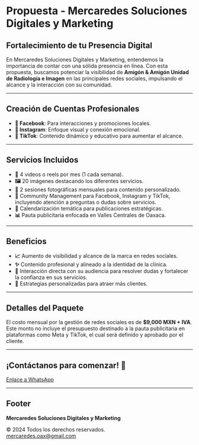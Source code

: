 # Propuesta - Mercaredes Soluciones Digitales y Marketing

## Fortalecimiento de tu Presencia Digital

En Mercaredes Soluciones Digitales y Marketing, entendemos la importancia de contar con una sólida presencia en línea. Con esta propuesta, buscamos potenciar la visibilidad de **Amigón & Amigón Unidad de Radiología e Imagen** en las principales redes sociales, impulsando el alcance y la interacción con su comunidad.

---

## Creación de Cuentas Profesionales

- **📘 Facebook**: Para interacciones y promociones locales.
- **📸 Instagram**: Enfoque visual y conexión emocional.
- **🎥 TikTok**: Contenido dinámico y educativo para aumentar el alcance.

---

## Servicios Incluidos

- **🎥** 4 videos o reels por mes (1 cada semana).
- **🖼️** 20 imágenes destacando los diferentes servicios.
- **📸** 2 sesiones fotográficas mensuales para contenido personalizado.
- **💬** Community Management para Facebook, Instagram y TikTok, incluyendo atención a preguntas o dudas sobre servicios.
- **📅** Calendarización temática para publicaciones estratégicas.
- **📊** Pauta publicitaria enfocada en Valles Centrales de Oaxaca.

---

## Beneficios

- **📈** Aumento de visibilidad y alcance de la marca en redes sociales.
- **✨** Contenido profesional y alineado a la identidad de la clínica.
- **🤝** Interacción directa con su audiencia para resolver dudas y fortalecer la confianza en sus servicios.
- **🎯** Estrategias personalizadas para atraer más clientes.

---

## Detalles del Paquete

El costo mensual por la gestión de redes sociales es de **$9,000 MXN + IVA**. Este monto no incluye el presupuesto destinado a la pauta publicitaria en plataformas como Meta y TikTok, el cual será definido y aprobado por el cliente.

---

## ¡Contáctanos para comenzar! 📩

[Enlace a WhatsApp](https://api.whatsapp.com/send?phone=9511704539)

---

## Footer

**Mercaredes Soluciones Digitales y Marketing**

© 2024 Todos los derechos reservados.  
mercaredes.oax@gmail.com
